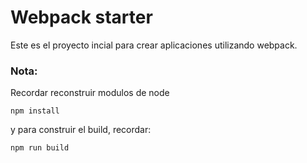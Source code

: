 # Webpack starter

Este es el proyecto incial para crear aplicaciones utilizando webpack.

### Nota:

Recordar reconstruir modulos de node

```
npm install
```

y para construir el build, recordar:

```
npm run build
```
